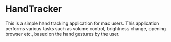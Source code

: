 # HandTracker
This is a simple hand tracking application for mac users. This application performs various tasks such as volume control, brightness change, opening browser etc., based on the hand gestures by the user.
